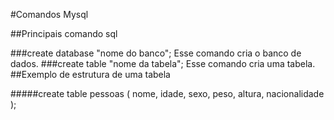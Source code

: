 #Comandos Mysql

##Principais comando sql

###create database "nome do banco";
Esse comando cria o banco de dados.
###create table "nome da tabela";
Esse comando cria uma tabela.
##Exemplo de estrutura de uma tabela

#####create table pessoas (
    nome,
    idade,
    sexo,
    peso,
    altura,
    nacionalidade
);
